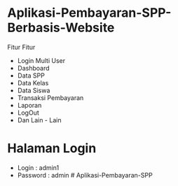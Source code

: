 # Aplikasi-Pembayaran-SPP-Berbasis-Website

Fitur Fitur 

* Login Multi User
* Dashboard
* Data SPP
* Data Kelas 
* Data Siswa
* Transaksi Pembayaran
* Laporan 
* LogOut
* Dan Lain - Lain

# Halaman Login

* Login     : admin1
* Password  : admin
#   A p l i k a s i - P e m b a y a r a n - S P P  
 
